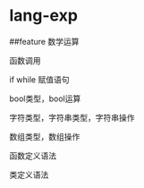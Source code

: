 # lang-exp
##feature
数学运算

函数调用

if while 赋值语句

bool类型，bool运算

字符类型，字符串类型，字符串操作

数组类型，数组操作

函数定义语法

类定义语法